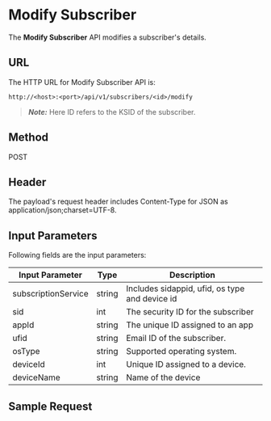                            

Modify Subscriber
=================

The **Modify Subscriber** API modifies a subscriber's details.

URL
---

The HTTP URL for Modify Subscriber API is:

```
http://<host>:<port>/api/v1/subscribers/<id>/modify
```

> **_Note:_** Here ID refers to the KSID of the subscriber.

Method
------

POST

Header
------

The payload's request header includes Content-Type for JSON as application/json;charset=UTF-8.

Input Parameters
----------------

Following fields are the input parameters:

  
| Input Parameter | Type | Description |
| --- | --- | --- |
| subscriptionService | string | Includes sidappid, ufid, os type and device id |
| sid | int | The security ID for the subscriber |
| appId | string | The unique ID assigned to an app |
| ufid | string | Email ID of the subscriber. |
| osType | string | Supported operating system. |
| deviceId | int | Unique ID assigned to a device. |
| deviceName | string | Name of the device |

Sample Request
--------------
